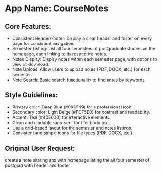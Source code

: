 # **App Name**: CourseNotes

## Core Features:

- Consistent Header/Footer: Display a clear header and footer on every page for consistent navigation.
- Semester Listing: List all four semesters of postgraduate studies on the homepage, each linking to its respective notes.
- Notes Display: Display notes within each semester page, with options to view or download.
- Note Upload: Allow users to upload notes (PDF, DOCX, etc.) for each semester.
- Note Search: Basic search functionality to find notes by keywords.

## Style Guidelines:

- Primary color: Deep Blue (#003049) for a professional look.
- Secondary color: Light Beige (#FCF5ED) for contrast and readability.
- Accent: Teal (#40E0D0) for interactive elements.
- Clean and readable sans-serif font for body text.
- Use a grid-based layout for the semester and notes listings.
- Consistent and simple icons for file types (PDF, DOCX, etc.).

## Original User Request:
create a note sharing app with homepage listing the all four semester of postgrad with header and footer
  